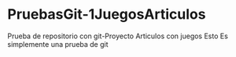 # PruebasGit-1JuegosArticulos
Prueba de repositorio con git-Proyecto Articulos con juegos
Esto Es simplemente una prueba de git
